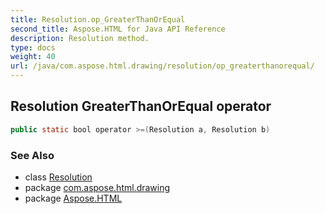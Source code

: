 ```yaml
---
title: Resolution.op_GreaterThanOrEqual
second_title: Aspose.HTML for Java API Reference
description: Resolution method. 
type: docs
weight: 40
url: /java/com.aspose.html.drawing/resolution/op_greaterthanorequal/
---
```

## Resolution GreaterThanOrEqual operator

```java
public static bool operator >=(Resolution a, Resolution b)
```

### See Also

* class [Resolution](../)
* package [com.aspose.html.drawing](../../resolution/)
* package [Aspose.HTML](../../../)
